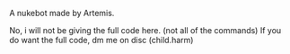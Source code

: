 A nukebot made by Artemis.

No, i will not be giving the full code here. (not all of the commands)
If you do want the full code, dm me on disc (child.harm)
